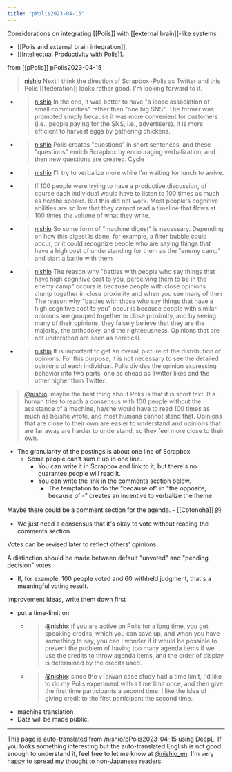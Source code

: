 ```yaml
---
title: "pPolis2023-04-15"
---
```


Considerations on integrating [[Polis]] with [[external brain]]-like systems
- [[Polis and external brain integration]].
- [[Intellectual Productivity with Polis]].

from [[pPolis]]
pPolis2023-04-15
> [nishio](https://twitter.com/nishio/status/1647105866452312065) Next I think the direction of Scrapbox+Polis as Twitter and this Polis [[federation]] looks rather good. I'm looking forward to it.
- > [nishio](https://twitter.com/nishio/status/1647106624430153729) In the end, it was better to have "a loose association of small communities" rather than "one big SNS". The former was promoted simply because it was more convenient for customers (i.e., people paying for the SNS, i.e., advertisers). It is more efficient to harvest eggs by gathering chickens.
- > [nishio](https://twitter.com/nishio/status/1647106870375743490) Polis creates "questions" in short sentences, and these "questions" enrich Scrapbox by encouraging verbalization, and then new questions are created. Cycle
- > [nishio](https://twitter.com/nishio/status/1647115042729623558) I'll try to verbalize more while I'm waiting for lunch to arrive.
- >  If 100 people were trying to have a productive discussion, of course each individual would have to listen to 100 times as much as he/she speaks. But this did not work. Most people's cognitive abilities are so low that they cannot read a timeline that flows at 100 times the volume of what they write.
- > [nishio](https://twitter.com/nishio/status/1647115579386658817) So some form of "machine digest" is necessary. Depending on how this digest is done, for example, a filter bubble could occur, or it could recognize people who are saying things that have a high cost of understanding for them as the "enemy camp" and start a battle with them
- > [nishio](https://twitter.com/nishio/status/1647116241444945920) The reason why "battles with people who say things that have high cognitive cost to you, perceiving them to be in the enemy camp" occurs is because people with close opinions clump together in close proximity and when you see many of their The reason why "battles with those who say things that have a high cognitive cost to you" occur is because people with similar opinions are grouped together in close proximity, and by seeing many of their opinions, they falsely believe that they are the majority, the orthodoxy, and the righteousness. Opinions that are not understood are seen as heretical.
- > [nishio](https://twitter.com/nishio/status/1647117125881069568) It is important to get an overall picture of the distribution of opinions. For this purpose, it is not necessary to see the detailed opinions of each individual. Polis divides the opinion expressing behavior into two parts, one as cheap as Twitter likes and the other higher than Twitter.



> [@nishio](https://twitter.com/nishio/status/1645979580623355904?s=20): maybe the best thing about Polis is that it is short text. If a human tries to reach a consensus with 100 people without the assistance of a machine, he/she would have to read 100 times as much as he/she wrote, and most humans cannot stand that. Opinions that are close to their own are easier to understand and opinions that are far away are harder to understand, so they feel more close to their own.
- The granularity of the postings is about one line of Scrapbox
    - Some people can't sum it up in one line.
        - You can write it in Scrapbox and link to it, but there's no guarantee people will read it.
        - You can write the link in the comments section below.
            - The temptation to do the "because of" in "the opposite, because of -" creates an incentive to verbalize the theme.

Maybe there could be a comment section for the agenda.
    - [[Cotonoha]] 的
- We just need a consensus that it's okay to vote without reading the comments section.

Votes can be revised later to reflect others' opinions.

A distinction should be made between default "unvoted" and "pending decision" votes.
- If, for example, 100 people voted and 60 withheld judgment, that's a meaningful voting result.

Improvement ideas, write them down first
- put a time-limit on
    - > [@nishio](https://twitter.com/nishio/status/1647084347764408320?s=20): if you are active on Polis for a long time, you get speaking credits, which you can save up, and when you have something to say, you can I wonder if it would be possible to prevent the problem of having too many agenda items if we use the credits to throw agenda items, and the order of display is determined by the credits used.
    - > [@nishio](https://twitter.com/nishio/status/1647085264345640960?s=20): since the vTaiwan case study had a time limit, I'd like to do my Polis experiment with a time limit once, and then give the first time participants a second time. I like the idea of giving credit to the first participant the second time.
- machine translation
- Data will be made public.


---
This page is auto-translated from [/nishio/pPolis2023-04-15](https://scrapbox.io/nishio/pPolis2023-04-15) using DeepL. If you looks something interesting but the auto-translated English is not good enough to understand it, feel free to let me know at [@nishio_en](https://twitter.com/nishio_en). I'm very happy to spread my thought to non-Japanese readers.